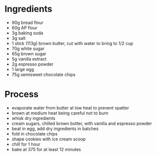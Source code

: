 # Ingredients

* 90g bread flour
* 60g AP flour
* 3g baking soda
* 3g salt
* 1 stick (113g) brown butter, cut with water to bring to 1/2 cup
* 70g white sugar
* 65g brown sugar
* 5g vanilla extract
* 2g espresso powder
* 1 large egg
* 75g semisweet chocolate chips

# Process

* evaporate water from butter at low heat to prevent spatter
* brown at medium heat being careful not to burn
* whisk dry ingredients
* cream sugars, chilled brown butter, with vanilla and espresso powder
* beat in egg, add dry ingredients in batches
* fold in chocolate chips
* shape cookies with ice cream scoop
* chill for 1 hour
* bake at 375 for at least 12 minutes
